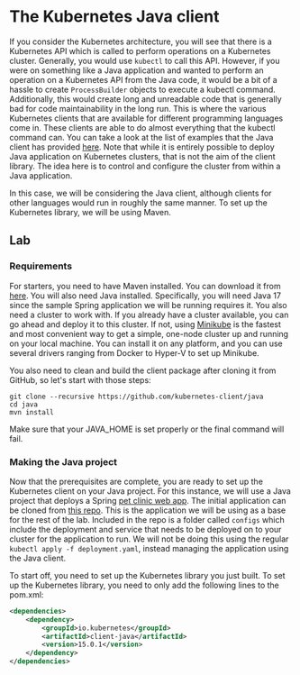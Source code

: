 # The Kubernetes Java client

If you consider the Kubernetes architecture, you will see that there is a Kubernetes API which is called to perform operations on a Kubernetes cluster. Generally, you would use `kubectl` to call this API. However, if you were on something like a Java application and wanted to perform an operation on a Kubernetes API from the Java code, it would be a bit of a hassle to create `ProcessBuilder` objects to execute a kubectl command. Additionally, this would create long and unreadable code that is generally bad for code maintainability in the long run. This is where the various Kubernetes clients that are available for different programming languages come in. These clients are able to do almost everything that the kubectl command can. You can take a look at the list of examples that the Java client has provided [here](https://github.com/kubernetes-client/java/tree/master/examples/examples-release-15/src/main/java/io/kubernetes/client/examples). Note that while it is entirely possible to deploy Java application on Kubernetes clusters, that is not the aim of the client library. The idea here is to control and configure the cluster from within a Java application.

In this case, we will be considering the Java client, although clients for other languages would run in roughly the same manner. To set up the Kubernetes library, we will be using Maven.

## Lab

### Requirements

For starters, you need to have Maven installed. You can download it from [here](https://maven.apache.org/download.cgi). You will also need Java installed. Specifically, you will need Java 17 since the sample Spring application we will be running requires it. You also need a cluster to work with. If you already have a cluster available, you can go ahead and deploy it to this cluster. If not, using [Minikube](https://minikube.sigs.k8s.io/docs/start/) is the fastest and most convenient way to get a simple, one-node cluster up and running on your local machine. You can install it on any platform, and you can use several drivers ranging from Docker to Hyper-V to set up Minikube.

You also need to clean and build the client package after cloning it from GitHub, so let's start with those steps:

```
git clone --recursive https://github.com/kubernetes-client/java
cd java
mvn install
```

Make sure that your JAVA_HOME is set properly or the final command will fail.

### Making the Java project

Now that the prerequisites are complete, you are ready to set up the Kubernetes client on your Java project. For this instance, we will use a Java project that deploys a Spring [pet clinic web app](https://github.com/spring-projects/spring-petclinic). The initial application can be cloned from [this repo](https://github.com/Phantom-Intruder/java-kubeclient). This is the application we will be using as a base for the rest of the lab. Included in the repo is a folder called `configs` which include the deployment and service that needs to be deployed on to your cluster for the application to run. We will not be doing this using the regular `kubectl apply -f deployment.yaml`, instead managing the application using the Java client.

To start off, you need to set up the Kubernetes library you just built. To set up the Kubernetes library, you need to only add the following lines to the pom.xml:

```xml
<dependencies>
    <dependency>
        <groupId>io.kubernetes</groupId>
        <artifactId>client-java</artifactId>
        <version>15.0.1</version>
    </dependency>
</dependencies>
```
